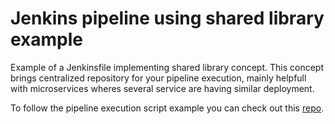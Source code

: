 Jenkins pipeline using shared library example
=============================================

Example of a Jenkinsfile implementing shared library concept.
This concept brings centralized repository for your pipeline execution, mainly helpfull with microservices wheres several service are having similar deployment.

To follow the pipeline execution script example you can check out this [repo](https://github.com/ori-stoliar/jenkins-shared-library-example).
